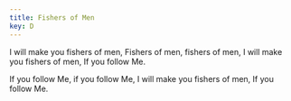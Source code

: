 ```yaml
---
title: Fishers of Men
key: D
---
```


I will make you fishers of men,
Fishers of men, fishers of men,
I will make you fishers of men,
If you follow Me.

If you follow Me,
if you follow Me,
I will make you fishers of men,
If you follow Me.
